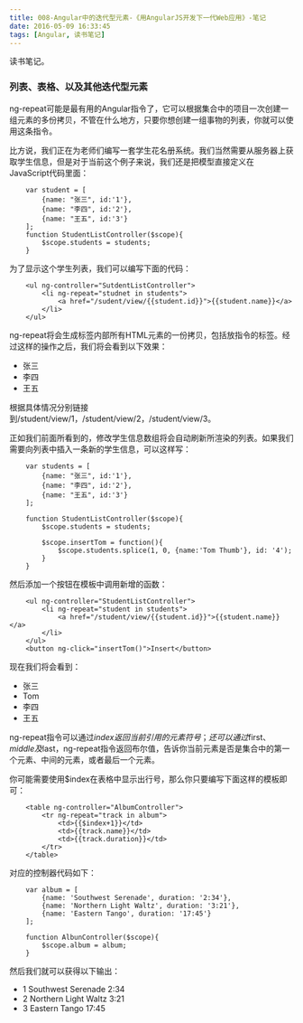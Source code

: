 ```yaml
---
title: 008-Angular中的迭代型元素-《用AngularJS开发下一代Web应用》-笔记
date: 2016-05-09 16:33:45
tags: [Angular, 读书笔记]
---
```

读书笔记。
<!--more-->

### 列表、表格、以及其他迭代型元素
ng-repeat可能是最有用的Angular指令了，它可以根据集合中的项目一次创建一组元素的多份拷贝，不管在什么地方，只要你想创建一组事物的列表，你就可以使用这条指令。

比方说，我们正在为老师们编写一套学生花名册系统。我们当然需要从服务器上获取学生信息，但是对于当前这个例子来说，我们还是把模型直接定义在JavaScript代码里面：

```
    var student = [
		{name: "张三", id:'1'},
		{name: "李四", id:'2'},
		{name: "王五", id:'3'}
	];
	function StudentListController($scope){
		$scope.students = students;
	}
```

为了显示这个学生列表，我们可以编写下面的代码：

```
    <ul ng-controller="SutdentListController">
		<li ng-repeat="studnet in students">
			<a href="/sudent/view/{{student.id}}">{{student.name}}</a>
		</li>
	</ul>
```

ng-repeat将会生成标签内部所有HTML元素的一份拷贝，包括放指令的标签。经过这样的操作之后，我们将会看到以下效果：
- 张三
- 李四
- 王五

根据具体情况分别链接到/student/view/1，/student/view/2，/student/view/3。

正如我们前面所看到的，修改学生信息数组将会自动刷新所渲染的列表。如果我们需要向列表中插入一条新的学生信息，可以这样写：

```
	var students = [
		{name: "张三", id:'1'},
		{name: "李四", id:'2'},
		{name: "王五", id:'3'}
	];

	function StudentListController($scope){
		$scope.students = students;

		$scope.insertTom = function(){
			$scope.students.splice(1, 0, {name:'Tom Thumb'}, id: '4');
		}
	}
```

然后添加一个按钮在模板中调用新增的函数：

```
	<ul ng-controller="StudentListController">
		<li ng-repeat="student in students">
			<a href="/student/view/{{student.id}}">{{student.name}}</a>
		</li>	
	</ul>
	<button ng-click="insertTom()">Insert</button>
```

现在我们将会看到：

- 张三
- Tom
- 李四
- 王五

ng-repeat指令可以通过$index返回当前引用的元素符号；还可以通过$first、$middle及$last，ng-repeat指令返回布尔值，告诉你当前元素是否是集合中的第一个元素、中间的元素，或者最后一个元素。

你可能需要使用$index在表格中显示出行号，那么你只要编写下面这样的模板即可：

```
	<table ng-controller="AlbumController">
		<tr ng-repeat="track in album">
			<td>{{$index+1}}</td>
			<td>{{track.name}}</td>
			<td>{{track.duration}}</td>
		</tr>
	</table>
```

对应的控制器代码如下：

```	
	var album = [
		{name: 'Southwest Serenade', duration: '2:34'},
		{name: 'Northern Light Waltz', duration: '3:21'},
		{name: 'Eastern Tango', duration: '17:45'}
	];

	function AlbunController($scope){
		$scope.album = album;
	}
```

然后我们就可以获得以下输出：

- 1 Southwest Serenade 2:34
- 2 Northern Light Waltz 3:21
- 3 Eastern Tango 17:45